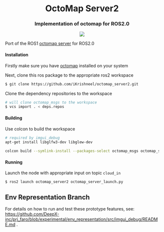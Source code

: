<div align="center">
  <h1>OctoMap Server2</h1>
  <h3>Implementation of octomap for ROS2.0 </h3>
    <a href="https://travis-ci.com/iKrishneel/octomap_server2"><img src="https://travis-ci.com/iKrishneel/octomap_server2.svg?branch=master"></a>
</div>

Port of the ROS1 [octomap server](https://github.com/OctoMap/octomap_mapping) for ROS2.0 

#### Installation
Firstly make sure you have [octomap](https://github.com/OctoMap/octomap.git) installed on your system 

Next, clone this ros package to the appropriate ros2 workspace
```bash
$ git clone https://github.com/iKrishneel/octomap_server2.git
```
Clone the dependency repositories to the workspace
```bash
# will clone octomap_msgs to the workspace
$ vcs import . < deps.repos
```

#### Building
Use colcon to build the workspace
```bash
# required by imgui_debug
apt-get install libglfw3-dev libglew-dev

colcon build --symlink-install --packages-select octomap_msgs octomap_server2
```

#### Running
Launch the node with appropriate input on topic `cloud_in`
```bash
$ ros2 launch octomap_server2 octomap_server_launch.py
```

## Env Representation Branch
For details on how to run and test these prototype features, see:
https://github.com/DeepX-inc/prj_faro/blob/experimental/env_representation/src/imgui_debug/README.md .